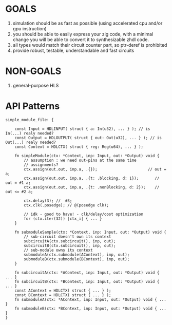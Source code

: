 # GOALS

1. simulation should be as fast as possible (using accelerated cpu and/or gpu instruction)
2. you should be able to easily express your zig code, with a minimal change you will be able to convert it to synthesizable zhdl code.
3. all types would match their circuit counter part, so ptr-deref is prohibited
4. provide robust, testable, understandable and fast circuits

# NON-GOALS

1. general-purpose HLS

# API Patterns

```zig
simple_module_file: {
    
    const Input = HDLINPUT( struct { a: In(u32), ... } ); // is In(...) realy needed?
    const Output = HDLOUTPUT( struct { out: Out(u32), ... } ); // is Out(...) realy needed?
    const Context = HDLCTX( struct { reg: Reg(u64), ... } );
    
    fn simpleModule(ctx: *Context, inp: Input, out: *Output) void {
        // assumption : we need out-pins at the same time
        // assignments?
        ctx.assign(out.out, inp.a, .{});                      // out = a;
        ctx.assign(out.out, inp.a, .{t: .blocking, d: 1});       // out = #1 a;
        ctx.assign(out.out, inp.a, .{t: .nonBlocking, d: 2});    // out <= #2 a;

        ctx.delay(3); //  #3;
        ctx.clk(.posedge); // @(posedge clk);

        // idk - good to have! - clk/delay/cost optimization
        for (ctx.iter(32)) |ctx_i| { ... }
    }

    fn submoduleSample(ctx: *Context, inp: Input, out: *Output) void {
        // sub-circuit doesn't own its context
        subcircuitA(ctx.subcircuit(), inp, out);
        subcircuitB(ctx.subcircuit(), inp, out);
        // sub-module owns its context
        submoduleA(ctx.submodule(AContext), inp, out); 
        submoduleB(ctx.submodule(BContext), inp, out); 
    }

    fn subcircuitA(ctx: *AContext, inp: Input, out: *Output) void { ... }
    fn subcircuitB(ctx: *BContext, inp: Input, out: *Output) void { ... }
    const AContext = HDLCTX( struct { ... } );
    const BContext = HDLCTX( struct { ... } );
    fn submoduleA(ctx: *AContext, inp: Input, out: *Output) void { ... }
    fn submoduleB(ctx: *BContext, inp: Input, out: *Output) void { ... }
}
```
